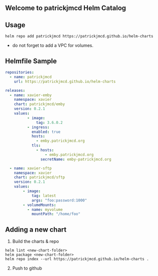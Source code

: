 ## Welcome to patrickjmcd Helm Catalog

## Usage

```Shell
helm repo add patrickjmcd https://patrickjmcd.github.io/helm-charts
```

-   do not forget to add a VPC for volumes.

## Helmfile Sample

```yaml
repositories:
  - name: patrickjmcd
    url: https://patrickjmcd.github.io/helm-charts

releases:
  - name: xavier-emby
    namespace: xavier
    chart: patrickjmcd/emby
    version: 0.2.1
    values:
          - image:
              tag: 3.6.0.2
          - ingress:
            enabled: true
            hosts:
              - emby.patrickjmcd.org
            tls:
              - hosts:
                  - emby.patrickjmcd.org
                secretName: emby-patrickjmcd.org

  - name: xavier-sftp
    namespace: xavier
    chart: patrickjmcd/sftp
    version: 0.2.1
    values:
        - image:
            tag: latest
            args: "foo:password:1000"
        - volumeMounts:
          - name: myvolume
            mountPath: "/home/foo"
```

## Adding a new chart

1. Build the charts & repo

```Shell
helm lint <new-chart-folder>
helm package <new-chart-folder>
helm repo index --url https://patrickjmcd.github.io/helm-charts .
```

2. Push to github
